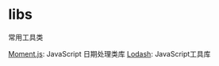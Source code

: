 # libs
常用工具类


[Moment.js](http://momentjs.cn): JavaScript 日期处理类库
[Lodash](https://lodash.com/): JavaScript工具库
